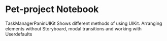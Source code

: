 
# Pet-project Notebook
TaskManagerPaninUIKit
Shows different methods of using UIKit. 
Arranging elements without Storyboard, modal transitions and working with Userdefaults
